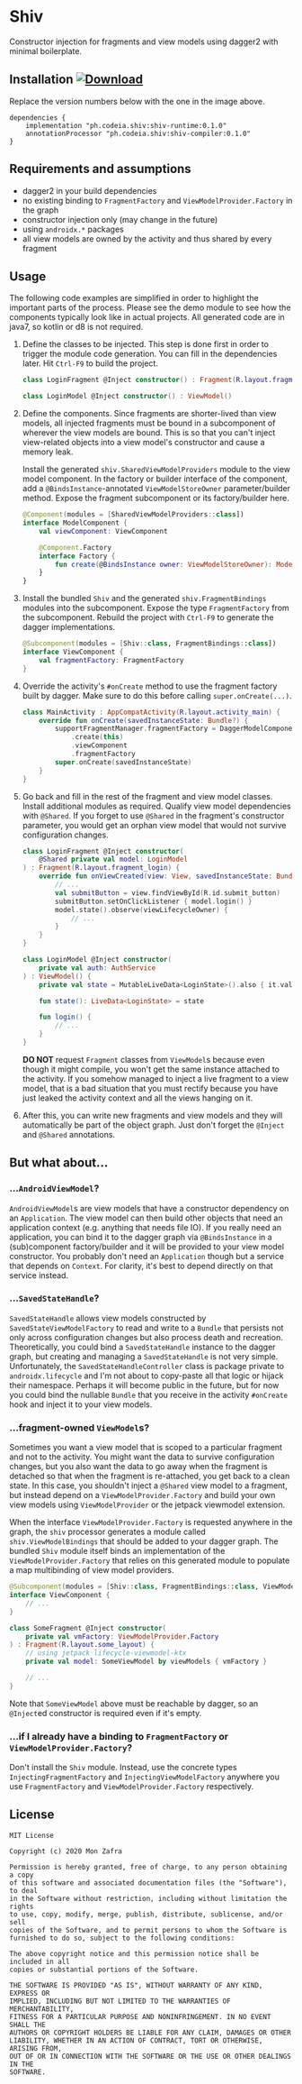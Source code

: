 # Shiv
Constructor injection for fragments and view models using dagger2 with
minimal boilerplate.


## Installation [ ![Download](https://api.bintray.com/packages/monzee/jvm/shiv-runtime/images/download.svg) ](https://bintray.com/monzee/jvm/shiv-runtime/_latestVersion)
Replace the version numbers below with the one in the image above.
```
dependencies {
    implementation "ph.codeia.shiv:shiv-runtime:0.1.0"
    annotationProcessor "ph.codeia.shiv:shiv-compiler:0.1.0"
}
```


## Requirements and assumptions
- dagger2 in your build dependencies
- no existing binding to `FragmentFactory` and `ViewModelProvider.Factory` in
  the graph
- constructor injection only (may change in the future)
- using `androidx.*` packages
- all view models are owned by the activity and thus shared by every fragment


## Usage
The following code examples are simplified in order to highlight the important parts
of the process. Please see the demo module to see how the components typically look
like in actual projects. All generated code are in java7, so kotlin or d8 is not
required.

1. Define the classes to be injected. This step is done first in order to trigger
   the module code generation. You can fill in the dependencies later. Hit `Ctrl-F9`
   to build the project.

    ```kotlin
    class LoginFragment @Inject constructor() : Fragment(R.layout.fragment_login)

    class LoginModel @Inject constructor() : ViewModel()
    ```

2. Define the components. Since fragments are shorter-lived than view models, all
   injected fragments must be bound in a subcomponent of wherever the view models
   are bound. This is so that you can't inject view-related objects into a view
   model's constructor and cause a memory leak.

   Install the generated `shiv.SharedViewModelProviders` module to the view model
   component. In the factory or builder interface of the component, add a
   `@BindsInstance`-annotated `ViewModelStoreOwner` parameter/builder method.
   Expose the fragment subcomponent or its factory/builder here.

    ```kotlin
    @Component(modules = [SharedViewModelProviders::class])
    interface ModelComponent {
        val viewComponent: ViewComponent

        @Component.Factory
        interface Factory {
            fun create(@BindsInstance owner: ViewModelStoreOwner): ModelComponent
        }
    }
    ```

3. Install the bundled `Shiv` and the generated `shiv.FragmentBindings` modules
   into the subcomponent. Expose the type `FragmentFactory` from the subcomponent.
   Rebuild the project with `Ctrl-F9` to generate the dagger implementations.

    ```kotlin
    @Subcomponent(modules = [Shiv::class, FragmentBindings::class])
    interface ViewComponent {
        val fragmentFactory: FragmentFactory
    }
    ```

4. Override the activity's `#onCreate` method to use the fragment factory built
   by dagger. Make sure to do this before calling `super.onCreate(...)`.

    ```kotlin
    class MainActivity : AppCompatActivity(R.layout.activity_main) {
        override fun onCreate(savedInstanceState: Bundle?) {
            supportFragmentManager.fragmentFactory = DaggerModelComponent.factory()
                .create(this)
                .viewComponent
                .fragmentFactory
            super.onCreate(savedInstanceState)
        }
    }
    ```

5. Go back and fill in the rest of the fragment and view model classes. Install
   additional modules as required. Qualify view model dependencies with `@Shared`.
   If you forget to use `@Shared` in the fragment's constructor parameter, you
   would get an orphan view model that would not survive configuration changes.

    ```kotlin
    class LoginFragment @Inject constructor(
        @Shared private val model: LoginModel
    ) : Fragment(R.layout.fragment_login) {
        override fun onViewCreated(view: View, savedInstanceState: Bundle?) {
            // ...
            val submitButton = view.findViewById(R.id.submit_button)
            submitButton.setOnClickListener { model.login() }
            model.state().observe(viewLifecycleOwner) {
                // ...
            }
        }
    }

    class LoginModel @Inject constructor(
        private val auth: AuthService
    ) : ViewModel() {
        private val state = MutableLiveData<LoginState>().also { it.value = LoginState() }

        fun state(): LiveData<LoginState> = state

        fun login() {
            // ...
        }
    }
    ```

   **DO NOT** request `Fragment` classes from `ViewModel`s because even though it
   might compile, you won't get the same instance attached to the activity. If you
   somehow managed to inject a live fragment to a view model, that is a bad situation
   that you must rectify because you have just leaked the activity context and all
   the views hanging on it.

6. After this, you can write new fragments and view models and they will automatically
   be part of the object graph. Just don't forget the `@Inject` and `@Shared`
   annotations.


## But what about...

### ...`AndroidViewModel`?

`AndroidViewModel`s are view models that have a constructor dependency on an
`Application`. The view model can then build other objects that need an application
context (e.g. anything that needs file IO). If you really need an application, you
can bind it to the dagger graph via `@BindsInstance` in a (sub)component factory/builder
and it will be provided to your view model constructor. You probably don't need
an `Application` though but a service that depends on `Context`. For clarity, it's
best to depend directly on that service instead.

### ...`SavedStateHandle`?

`SavedStateHandle` allows view models constructed by `SavedStateViewModelFactory`
to read and write to a `Bundle` that persists not only across configuration changes
but also process death and recreation. Theoretically, you could bind a `SavedStateHandle`
instance to the dagger graph, but creating and managing a `SavedStateHandle` is
not very simple. Unfortunately, the `SavedStateHandleController` class is package
private to `androidx.lifecycle` and I'm not about to copy-paste all that logic or
hijack their namespace. Perhaps it will become public in the future, but for now
you could bind the nullable `Bundle` that you receive in the activity `#onCreate`
hook and inject it to your view models.

### ...fragment-owned `ViewModel`s?

Sometimes you want a view model that is scoped to a particular fragment and not to
the activity. You might want the data to survive configuration changes, but you
also want the data to go away when the fragment is detached so that when the fragment
is re-attached, you get back to a clean state. In this case, you shouldn't inject
a `@Shared` view model to a fragment, but instead depend on a `ViewModelProvider.Factory`
and build your own view models using `ViewModelProvider` or the jetpack viewmodel
extension.

When the interface `ViewModelProvider.Factory` is requested anywhere in the graph,
the `shiv` processor generates a module called `shiv.ViewModelBindings` that should
be added to your dagger graph. The bundled `Shiv` module itself binds an
implementation of the `ViewModelProvider.Factory` that relies on this generated
module to populate a map multibinding of view model providers.

```kotlin
@Subcomponent(modules = [Shiv::class, FragmentBindings::class, ViewModelBindings::class])
interface ViewComponent {
    // ...
}

class SomeFragment @Inject constructor(
    private val vmFactory: ViewModelProvider.Factory
) : Fragment(R.layout.some_layout) {
    // using jetpack lifecycle-viewmodel-ktx
    private val model: SomeViewModel by viewModels { vmFactory }

    // ...
}
```

Note that `SomeViewModel` above must be reachable by dagger, so an `@Inject`ed
constructor is required even if it's empty.

### ...if I already have a binding to `FragmentFactory` or `ViewModelProvider.Factory`?

Don't install the `Shiv` module. Instead, use the concrete types `InjectingFragmentFactory`
and `InjectingViewModelFactory` anywhere you use `FragmentFactory` and
`ViewModelProvider.Factory` respectively.


## License
```
MIT License

Copyright (c) 2020 Mon Zafra

Permission is hereby granted, free of charge, to any person obtaining a copy
of this software and associated documentation files (the "Software"), to deal
in the Software without restriction, including without limitation the rights
to use, copy, modify, merge, publish, distribute, sublicense, and/or sell
copies of the Software, and to permit persons to whom the Software is
furnished to do so, subject to the following conditions:

The above copyright notice and this permission notice shall be included in all
copies or substantial portions of the Software.

THE SOFTWARE IS PROVIDED "AS IS", WITHOUT WARRANTY OF ANY KIND, EXPRESS OR
IMPLIED, INCLUDING BUT NOT LIMITED TO THE WARRANTIES OF MERCHANTABILITY,
FITNESS FOR A PARTICULAR PURPOSE AND NONINFRINGEMENT. IN NO EVENT SHALL THE
AUTHORS OR COPYRIGHT HOLDERS BE LIABLE FOR ANY CLAIM, DAMAGES OR OTHER
LIABILITY, WHETHER IN AN ACTION OF CONTRACT, TORT OR OTHERWISE, ARISING FROM,
OUT OF OR IN CONNECTION WITH THE SOFTWARE OR THE USE OR OTHER DEALINGS IN THE
SOFTWARE.
```
